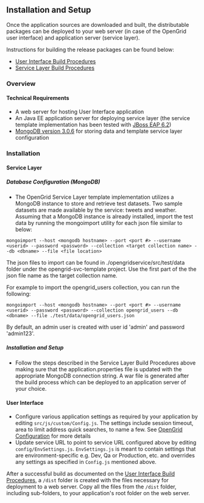 ## Installation and Setup
Once the application sources are downloaded and built, the distributable packages can be deployed to your web server (in case of the OpenGrid user interface) and application server (service layer).

Instructions for building the release packages can be found below:
* [User Interface Build Procedures](https://github.com/Chicago/opengrid/blob/master/docs/Build%20Procedures.md)
* [Service Layer Build Procedures](https://github.com/Chicago/opengrid-svc-template/blob/master/docs/Build%20Procedures.md)

### Overview
#### Technical Requirements
* A web server for hosting User Interface application
* An Java EE application server for deploying service layer (the service template implementation has been tested with [JBoss EAP 6.2](http://www.jboss.org/products/eap/download/))
* [MongoDB version 3.0.6](https://www.mongodb.org/downloads#production) for storing data and template service layer configuration


### Installation
#### Service Layer
##### Database Configuration (MongoDB)
* The OpenGrid Service Layer template implementation utilizes a MongoDB instance to store and retrieve test datasets. Two sample datasets are made available by the service: tweets and weather. Assuming that a  MongoDB instance is already installed, import the test data by running the mongoimport utility for each json file similar to below:

```
mongoimport --host <mongodb hostname> --port <port #> --username <userid> --password <password> --collection <target collection name> --db <dbname> --file <file location>
```

The json files to import can be found in ./opengridservice/src/test/data folder under the opengrid-svc-template project. Use the first part of the the json file name as the target collection name.

For example to import the opengrid_users collection, you can run the following:
```
mongoimport --host <mongodb hostname> --port <port #> --username <userid> --password <password> --collection opengrid_users --db <dbname> --file ./test/data/opengrid_users.json
```

By default, an admin user is created with user id 'admin' and password 'admin123'.

##### Installation and Setup
* Follow the steps described in the Service Layer Build Procedures above making sure that the application.properties file is updated with the appropriate MongoDB connection string. A war file is generated after the build process which can be deployed to an application server of your choice.

#### User Interface
* Configure various application settings as required by your application by editing `src/js/custom/Config.js`. The settings include session timeout, area to limit address quick searches, to name a few. See [OpenGrid Configuration](../OpenGrid%20Configuration/) for more details
* Update service URL to point to service URL configured above by editing `config/EnvSettings.js`. `EnvSettings.js` is meant to contain settings that are environment-specific e.g. Dev, Qa or Production, etc. and overrides any settings as specified in `Config.js` mentioned above.

After a successful build as documented on the [User Interface Build Procedures](https://github.com/Chicago/opengrid/blob/master/docs/Build%20Procedures.md), a `/dist` folder is created with the files necessary for deployment to a web server. Copy all the files from the `/dist` folder, including sub-folders, to your application's root folder on the web server. 


